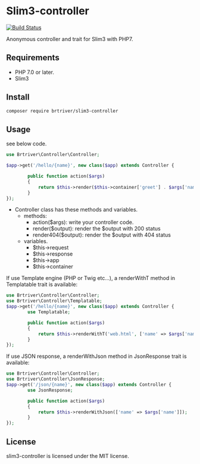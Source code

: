 Slim3-controller
=================

[![Build Status](https://travis-ci.org/brtriver/slim3-controller.svg)](https://travis-ci.org/brtriver/slim3-controller)

Anonymous controller and trait for Slim3 with PHP7.

Requirements
------------

* PHP 7.0 or later.
* Slim3

Install
--------

```bash
composer require brtriver/slim3-controller
```

Usage
-------

see below code.

```php
use Brtriver\Controller\Controller;

$app->get('/hello/{name}', new class($app) extends Controller {

        public function action($args)
        {
            return $this->render($this->container['greet'] . $args['name']);
        }
});
```

* Controller class has these methods and variables.
  * methods:
    * action($args): write your controller code.
    * render($output): render the $output with 200 status
	* render404($output): render the $output with 404 status
  * variables.
    * $this->request
    * $this->response
    * $this->app
	* $this->container

If use Template engine (PHP or Twig etc...), a renderWithT method in Templatable trait is available:

```php
use Brtriver\Controller\Controller;
use Brtriver\Controller\Templatable;
$app->get('/hello/{name}', new class($app) extends Controller {
        use Templatable;

        public function action($args)
        {
            return $this->renderWithT('web.html', ['name' => $args['name']]);
        }
});
```

If use JSON response, a renderWithJson method in JsonResponse trait is available:

```php
use Brtriver\Controller\Controller;
use Brtriver\Controller\JsonResponse;
$app->get('/json/{name}', new class($app) extends Controller {
	    use JsonResponse;

        public function action($args)
        {
            return $this->renderWithJson(['name' => $args['name']]);
        }
});
```


License
-------

slim3-controller is licensed under the MIT license.


